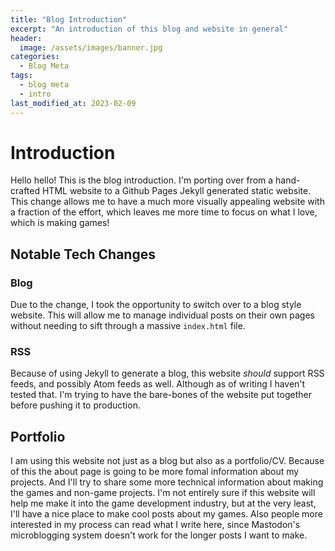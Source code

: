 ```yaml
---
title: "Blog Introduction"
excerpt: "An introduction of this blog and website in general"
header:
  image: /assets/images/banner.jpg
categories:
  - Blog Meta
tags:
  - blog meta
  - intro
last_modified_at: 2023-02-09
---
```


# Introduction
Hello hello! This is the blog introduction. I'm porting over from a hand-crafted HTML website to a Github Pages Jekyll generated static website. This change allows me to have a much more visually appealing website with a fraction of the effort, which leaves me more time to focus on what I love, which is making games!

## Notable Tech Changes
### Blog
Due to the change, I took the opportunity to switch over to a blog style website. This will allow me to manage individual posts on their own pages without needing to sift through a massive `index.html` file.

### RSS
Because of using Jekyll to generate a blog, this website *should* support RSS feeds, and possibly Atom feeds as well. Although as of writing I haven't tested that. I'm trying to have the bare-bones of the website put together before pushing it to production.

## Portfolio
I am using this website not just as a blog but also as a portfolio/CV. Because of this the about page is going to be more fomal information about my projects. And I'll try to share some more technical information about making the games and non-game projects. I'm not entirely sure if this website will help me make it into the game development industry, but at the very least, I'll have a nice place to make cool posts about my games. Also people more interested in my process can read what I write here, since Mastodon's microblogging system doesn't work for the longer posts I want to make.
